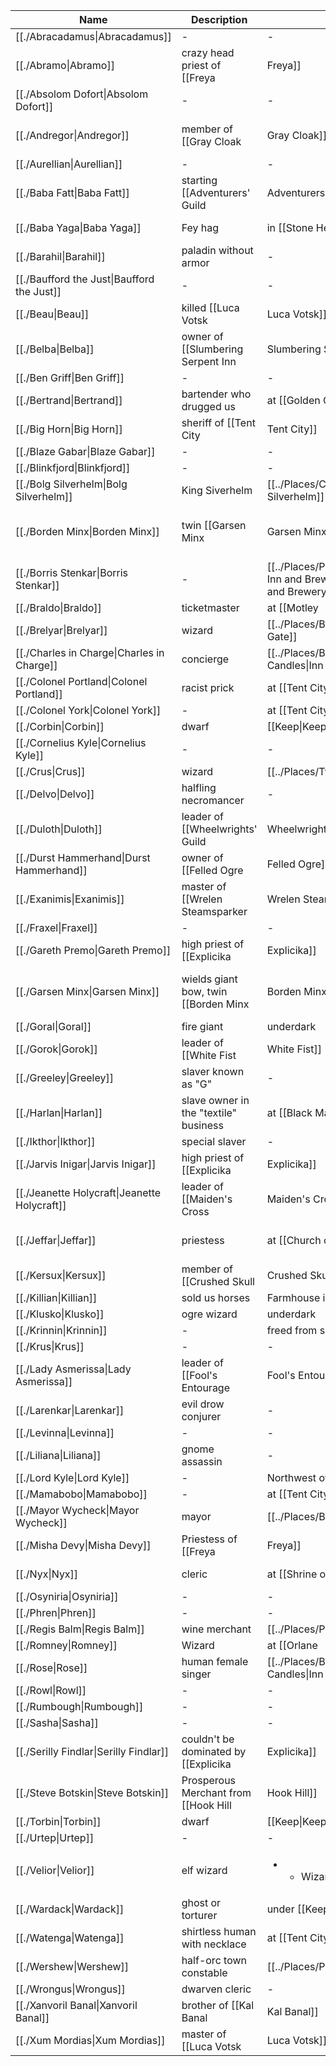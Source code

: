 | Name                                                 | Description                            | Location                                                                              | Status                                            |
| ---------------------------------------------------- | -------------------------------------- | ------------------------------------------------------------------------------------- | ------------------------------------------------- |
| [[./Abracadamus\|Abracadamus]]               | \-                                     | \-                                                                                    | \-                                                |
| [[./Abramo\|Abramo]]                         | crazy head priest of [[Freya|Freya]]         | basement of [[Temple of Freya|Temple of Freya]]                                                       | died in [[Rushmoors|Rushmoors]]                             |
| [[./Absolom Dofort\|Absolom Dofort]]         | \-                                     | \-                                                                                    | \-                                                |
| [[./Andregor\|Andregor]]                     | member of [[Gray Cloak|Gray Cloak]]               | [[../Places/Bard's Gate/index\|Bard's Gate]]                                    | \-                                                |
| [[./Aurellian\|Aurellian]]                   | \-                                     | \-                                                                                    | \-                                                |
| [[./Baba Fatt\|Baba Fatt]]                   | starting [[Adventurers' Guild|Adventurers' Guild]]        | at [[Rushmoors|Rushmoors]]                                                                      | died in [[Rushmoors|Rushmoors]], absorbed by [[Luca Votsk|Luca Votsk]] |
| [[./Baba Yaga\|Baba Yaga]]                   | Fey hag                                | in [[Stone Heart Forest|Stone Heart Forest]]                                                             | \-                                                |
| [[./Barahil\|Barahil]]                       | paladin without armor                  | \-                                                                                    | \-                                                |
| [[./Baufford the Just\|Baufford the Just]]   | \-                                     | \-                                                                                    | \-                                                |
| [[./Beau\|Beau]]                             | killed [[Luca Votsk|Luca Votsk]]'s fiancee        | \-                                                                                    | \-                                                |
| [[./Belba\|Belba]]                           | owner of [[Slumbering Serpent Inn|Slumbering Serpent Inn]]    | \-                                                                                    | \-                                                |
| [[./Ben Griff\|Ben Griff]]                   | \-                                     | \-                                                                                    | \-                                                |
| [[./Bertrand\|Bertrand]]                     | bartender who drugged us               | at [[Golden Grain Inn|Golden Grain Inn]]                                                               | \-                                                |
| [[./Big Horn\|Big Horn]]                     | sheriff of [[Tent City|Tent City]]               | at [[Tent City 17|Tent City 17]]                                                                   | \-                                                |
| [[./Blaze Gabar\|Blaze Gabar]]               | \-                                     | \-                                                                                    | \-                                                |
| [[./Blinkfjord\|Blinkfjord]]                 | \-                                     | \-                                                                                    | \-                                                |
| [[./Bolg Silverhelm\|Bolg Silverhelm]]       | King Siverhelm                         | [[../Places/Clan Silverhelm\|Clan Silverhelm]]                                        | \-                                                |
| [[./Borden Minx\|Borden Minx]]               | twin [[Garsen Minx|Garsen Minx]]                   | [[../Places/Minx Brothers' Cabin\|Minx Brothers' Cabin]]                              | died at hobgoblin keep                            |
| [[./Borris Stenkar\|Borris Stenkar]]         | \-                                     | [[../Places/Pembrose/Lonesome Drake Inn and Brewery\|Lonesome Drake Inn and Brewery]] | \-                                                |
| [[./Braldo\|Braldo]]                         | ticketmaster                           | at [[Motley|Motley]]                                                                         | \-                                                |
| [[./Brelyar\|Brelyar]]                       | wizard                                 | [[../Places/Bard's Gate/index\|Bard's Gate]]                                    | cursed                                            |
| [[./Charles in Charge\|Charles in Charge]]   | concierge                              | [[../Places/Bard's Gate/Inn of 6 Candles\|Inn of 6 Candles]]                          | \-                                                |
| [[./Colonel Portland\|Colonel Portland]]     | racist prick                           | at [[Tent City 14|Tent City 14]]                                                                   | \-                                                |
| [[./Colonel York\|Colonel York]]             | \-                                     | at [[Tent City 14|Tent City 14]]                                                                   | \-                                                |
| [[./Corbin\|Corbin]]                         | dwarf                                  | [[Keep\|Keep]]                                                                        | alive                                             |
| [[./Cornelius Kyle\|Cornelius Kyle]]         | \-                                     | \-                                                                                    | \-                                                |
| [[./Crus\|Crus]]                             | wizard                                 | [[../Places/Twain/index\|Twain]]                                                      | \-                                                |
| [[./Delvo\|Delvo]]                           | halfling necromancer                   | \-                                                                                    | \-                                                |
| [[./Duloth\|Duloth]]                         | leader of [[Wheelwrights' Guild|Wheelwrights' Guild]]      | \-                                                                                    | \-                                                |
| [[./Durst Hammerhand\|Durst Hammerhand]]     | owner of [[Felled Ogre|Felled Ogre]]               | \-                                                                                    | \-                                                |
| [[./Exanimis\|Exanimis]]                     | master of [[Wrelen Steamsparker|Wrelen Steamsparker]]      | at [[Wizard's Guild|Wizard's Guild]]                                                                 | \-                                                |
| [[./Fraxel\|Fraxel]]                         | \-                                     | \-                                                                                    | \-                                                |
| [[./Gareth Premo\|Gareth Premo]]             | high priest of [[Explicika|Explicika]]           | at [[Rushmoors|Rushmoors]]                                                                      | \-                                                |
| [[./Garsen Minx\|Garsen Minx]]               | wields giant bow, twin [[Borden Minx|Borden Minx]] | [[../Places/Minx Brothers' Cabin\|Minx Brothers' Cabin]]                              | died at hobgoblin keep                            |
| [[./Goral\|Goral]]                           | fire giant                             | underdark                                                                             | \-                                                |
| [[./Gorok\|Gorok]]                           | leader of [[White Fist|White Fist]]               | underdark                                                                             | \-                                                |
| [[./Greeley\|Greeley]]                       | slaver known as "G"                    | \-                                                                                    | \-                                                |
| [[./Harlan\|Harlan]]                         | slave owner in the "textile" business  | at [[Black Market|Black Market]]                                                                   | dead at slave exchange                            |
| [[./Ikthor\|Ikthor]]                         | special slaver                         | \-                                                                                    | dead                                              |
| [[./Jarvis Inigar\|Jarvis Inigar]]           | high priest of [[Explicika|Explicika]]           | downstairs at [[Rushmoors|Rushmoors]]                                                           | \-                                                |
| [[./Jeanette Holycraft\|Jeanette Holycraft]] | leader of [[Maiden's Cross|Maiden's Cross]]           | \-                                                                                    | \-                                                |
| [[./Jeffar\|Jeffar]]                         | priestess                              | at [[Church of the Ever-Shining Sun|Church of the Ever-Shining Sun]]                                                 | \-                                                |
| [[./Kersux\|Kersux]]                         | member of [[Crushed Skull|Crushed Skull]]            | \-                                                                                    | \-                                                |
| [[./Killian\|Killian]]                       | sold us horses                         | Farmhouse in [[Orlane|Orlane]]                                                               | \-                                                |
| [[./Klusko\|Klusko]]                         | ogre wizard                            | underdark                                                                             | \-                                                |
| [[./Krinnin\|Krinnin]]                       | \-                                     | freed from slave camp                                                                 | \-                                                |
| [[./Krus\|Krus]]                             | \-                                     | \-                                                                                    | \-                                                |
| [[./Lady Asmerissa\|Lady Asmerissa]]         | leader of [[Fool's Entourage|Fool's Entourage]]         | at [[Motley|Motley]] theater                                                                 | \-                                                |
| [[./Larenkar\|Larenkar]]                     | evil drow conjurer                     | \-                                                                                    | \-                                                |
| [[./Levinna\|Levinna]]                       | \-                                     | \-                                                                                    | \-                                                |
| [[./Liliana\|Liliana]]                       | gnome assassin                         | \-                                                                                    | \-                                                |
| [[./Lord Kyle\|Lord Kyle]]                   | \-                                     | Northwest of [[Pembrose|Pembrose]]                                                             | \-                                                |
| [[./Mamabobo\|Mamabobo]]                     | \-                                     | at [[Tent City 13|Tent City 13]]                                                                   | \-                                                |
| [[./Mayor Wycheck\|Mayor Wycheck]]           | mayor                                  | [[../Places/Bostwick/index\|Bostwick]]                                             | \-                                                |
| [[./Misha Devy\|Misha Devy]]                 | Priestess of [[Freya|Freya]]                 | at [[Temple of Freya|Temple of Freya]]                                                                | \-                                                |
| [[./Nyx\|Nyx]]                               | cleric                                 | at [[Shrine of the Uplifted Sword|Shrine of the Uplifted Sword]]                                                   | \-                                                |
| [[./Osyniria\|Osyniria]]                     | \-                                     | \-                                                                                    | \-                                                |
| [[./Phren\|Phren]]                           | \-                                     | \-                                                                                    | \-                                                |
| [[./Regis Balm\|Regis Balm]]                 | wine merchant                          | [[../Places/Pembrose/index\|Pembrose]]                                             | \-                                                |
| [[./Romney\|Romney]]                         | Wizard                                 | at [[Orlane|Orlane]]                                                                         | \-                                                |
| [[./Rose\|Rose]]                             | human female singer                    | [[../Places/Bard's Gate/Inn of 6 Candles\|Inn of 6 Candles]]                          | \-                                                |
| [[./Rowl\|Rowl]]                             | \-                                     | \-                                                                                    | \-                                                |
| [[./Rumbough\|Rumbough]]                     | \-                                     | \-                                                                                    | \-                                                |
| [[./Sasha\|Sasha]]                           | \-                                     | \-                                                                                    | \-                                                |
| [[./Serilly Findlar\|Serilly Findlar]]       | couldn't be dominated by [[Explicika|Explicika]] | at [[Temple of Freya|Temple of Freya]]                                                                | \-                                                |
| [[./Steve Botskin\|Steve Botskin]]           | Prosperous Merchant from [[Hook Hill|Hook Hill]] | at [[Rushmoors|Rushmoors]]                                                                      | \-                                                |
| [[./Torbin\|Torbin]]                         | dwarf                                  | [[Keep\|Keep]]                                                                        | alive                                             |
| [[./Urtep\|Urtep]]                           | \-                                     | \-                                                                                    | \-                                                |
| [[./Velior\|Velior]]                         | elf wizard                             | <ul><li><ul><li>Wizard's Guild</li></ul></li></ul>                                    | \-                                                |
| [[./Wardack\|Wardack]]                       | ghost or torturer                      | under [[Keep|Keep]]                                                                        | re-dead                                           |
| [[./Watenga\|Watenga]]                       | shirtless human with necklace          | at [[Tent City 2 - Watenga|Tent City 2 - Watenga]]                                                          | \-                                                |
| [[./Wershew\|Wershew]]                       | half-orc town constable                | [[../Places/Pembrose/index\|Pembrose]]                                             | \-                                                |
| [[./Wrongus\|Wrongus]]                       | dwarven cleric                         | \-                                                                                    | \-                                                |
| [[./Xanvoril Banal\|Xanvoril Banal]]         | brother of [[Kal Banal|Kal Banal]]               | carnival                                                                              | missing                                           |
| [[./Xum Mordias\|Xum Mordias]]               | master of [[Luca Votsk|Luca Votsk]]               | at [[Wizard's Guild|Wizard's Guild]]                                                                 | \-                                                |

